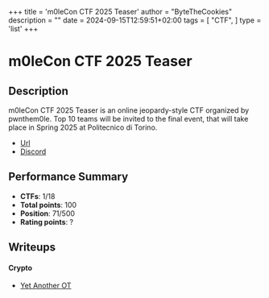 +++
title = 'm0leCon CTF 2025 Teaser'
author = "ByteTheCookies"
description = ""
date = 2024-09-15T12:59:51+02:00
tags = [
    "CTF",
]
type = 'list'
+++

# m0leCon CTF 2025 Teaser

## Description

m0leCon CTF 2025 Teaser is an online jeopardy-style CTF organized by pwnthem0le. Top 10 teams will be invited to the final event, that will take place in Spring 2025 at Politecnico di Torino.

- [Url](https://ctf.m0lecon.it/)
- [Discord](https://discord.gg/sqA2pzm4Q7)

## Performance Summary

- **CTFs**: 1/18
- **Total points**: 100
- **Position**: 71/500
- **Rating points**: ?

## Writeups

#### Crypto

- [Yet Another OT](writeups/m0lecon2024/YetAnotherOT/)
